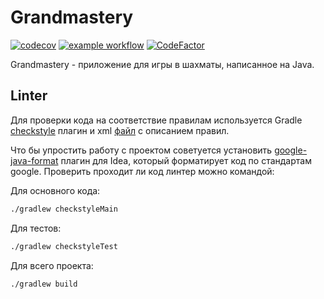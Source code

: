# Grandmastery

[![codecov](https://codecov.io/gh/LostHikking/grandmastery/branch/main/graph/badge.svg?token=1NT8RP2OJY)](https://codecov.io/gh/LostHikking/grandmastery)
[![example workflow](https://github.com/LostHikking/grandmastery/actions/workflows/gradle.yml/badge.svg)](https://github.com/LostHikking/grandmastery/actions)
[![CodeFactor](https://www.codefactor.io/repository/github/losthikking/grandmastery/badge)](https://www.codefactor.io/repository/github/losthikking/grandmastery)

Grandmastery - приложение для игры в шахматы, написанное на Java.

## Linter

Для проверки кода на соответствие правилам используется Gradle [checkstyle](https://docs.gradle.org/current/userguide/checkstyle_plugin.html) плагин и xml [файл](./config/checkstyle/checkstyle.xml) с описанием правил.

Что бы упростить работу с проектом советуется установить [google-java-format](https://plugins.jetbrains.com/plugin/8527-google-java-format) плагин для Idea, который форматирует код по стандартам google. Проверить проходит ли код линтер можно командой:

Для основного кода:
```bash
./gradlew checkstyleMain
```

Для тестов:
```bash
./gradlew checkstyleTest
```

Для всего проекта:
```bash
./gradlew build
```